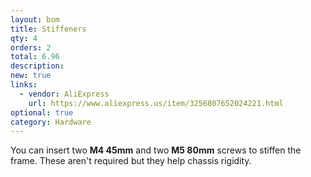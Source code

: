 ```yaml
---
layout: bom
title: Stiffeners
qty: 4
orders: 2
total: 6.96
description: 
new: true
links:
  - vendor: AliExpress
    url: https://www.aliexpress.us/item/3256807652024221.html
optional: true
category: Hardware
---
```


You can insert two **M4 45mm** and two **M5 80mm** screws to stiffen the frame. These aren't required but they help chassis rigidity.